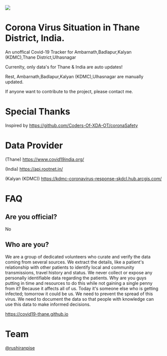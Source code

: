 <img src="https://img.icons8.com/office/50/000000/coronavirus.png"/>

# Corona Virus Situation in Thane District, India.
An unoffical Covid-19 Tracker  for 
Ambarnath,Badlapur,Kalyan (KDMC),Thane District,Ulhasnagar

Currenlty,
only data's for Thane & India are auto updates!

Rest, 
Ambarnath,Badlapur,Kalyan (KDMC),Ulhasnagar
are manually updated.

If anyone want to contribute to the project, please contact me.

# Special Thanks

Inspired by
https://github.com/Coders-Of-XDA-OT/coronaSafety

# Data Provider

(Thane)
https://www.covid19india.org/

(India)
https://api.rootnet.in/

(Kalyan (KDMC))
https://kdmc-coronavirus-response-skdcl.hub.arcgis.com/


# FAQ

Are you official?
-----------------
No

Who are you?
------------
We are a group of dedicated volunteers who curate and verify the data coming from several sources. We extract the details, like a patient's relationship with other patients to identify local and community transmissions, travel history and status. We never collect or expose any personally identifiable data regarding the patients.
Why are you guys putting in time and resources to do this while not gaining a single penny from it?
Because it affects all of us. Today it's someone else who is getting infected; tomorrow it could be us. We need to prevent the spread of this virus. We need to document the data so that people with knowledge can use this data to make informed decisions.

https://covid19-thane.github.io

# Team
[@rushiranpise](https://t.me/rushiranpise)
